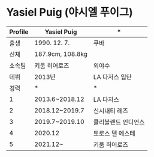 # Yasiel Puig (야시엘 푸이그)

Profile | Yasiel Puig | *
--- | --- | ---
출생 | 1990. 12. 7. | 쿠바
신체 | 187.9cm, 108.8kg
소속팀 | 키움 히어로즈 | 외야수
데뷔 | 2013년 | LA 다저스 입단
경력 | * | *
1 | 2013.6~2018.12  | LA 다저스
2 | 2018.12~2019.7  | 신시내티 레즈
3 | 2019.7~2019.10  | 클리블랜드 인디언스
4 | 2020.12  | 토로스 델 에스테
5 | 2021.12~  | 키움 히어로즈
